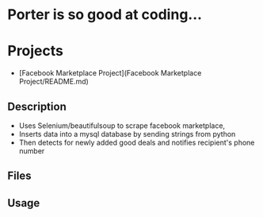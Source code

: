 # Porter is so good at coding...

# Projects
 - [Facebook Marketplace Project](Facebook Marketplace Project/README.md)
## Description
 - Uses Selenium/beautifulsoup to scrape facebook marketplace, 
 - Inserts data into a mysql database by sending strings from python
 - Then detects for newly added good deals and notifies recipient's phone number

## Files

## Usage
